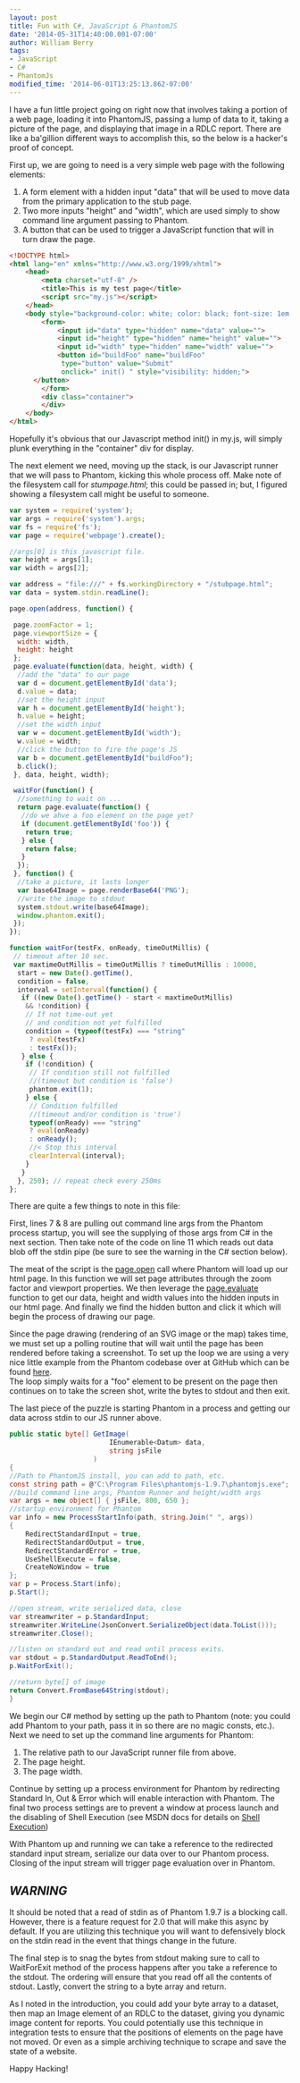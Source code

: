```yaml
---
layout: post
title: Fun with C#, JavaScript & PhantomJS
date: '2014-05-31T14:40:00.001-07:00'
author: William Berry
tags:
- JavaScript
- C#
- PhantomJs
modified_time: '2014-06-01T13:25:13.862-07:00'
---
```


I have a fun little project going on right now that involves taking a portion 
of a web page, loading it into PhantomJS, passing a lump of data to it, taking 
a picture of the page, and displaying that image in a RDLC report.  There are 
like a ba'gillion different ways to accomplish this, so the below is a 
hacker's proof of concept. 

First up, we are going to need is a very simple web page with the 
following elements: 
1. A form element with a hidden input "data" that will be used to move data 
from the primary application to the stub page. 
1. Two more inputs "height" and "width", which are used simply to show command 
line argument passing to Phantom. 
1. A button that can be used to trigger a JavaScript function that will in 
turn draw the page. 

```html
<!DOCTYPE html>
<html lang="en" xmlns="http://www.w3.org/1999/xhtml">
    <head>
        <meta charset="utf-8" />
        <title>This is my test page</title>
        <script src="my.js"></script>
    </head>
    <body style="background-color: white; color: black; font-size: 1em;">
        <form>
            <input id="data" type="hidden" name="data" value="">
            <input id="height" type="hidden" name="height" value="">
            <input id="width" type="hidden" name="width" value="">
            <button id="buildFoo" name="buildFoo" 
             type="button" value="Submit" 
             onclick=" init() " style="visibility: hidden;">
      </button>
        </form>
        <div class="container">
        </div>
    </body>
</html>
```

Hopefully it's obvious that our Javascript method init() in my.js, will simply 
plunk everything in the "container" div for display. 

The next element we need, moving up the stack, is our Javascript runner that 
we will pass to Phantom, kicking this whole process off.  Make note of the 
filesystem call for *stumpage.html*; this could be passed in; but, I figured 
showing a filesystem call might be useful to someone. 

```javascript
var system = require('system');
var args = require('system').args;
var fs = require('fs');
var page = require('webpage').create();

//args[0] is this javascript file.
var height = args[1];
var width = args[2];

var address = "file:///" + fs.workingDirectory + "/stubpage.html";
var data = system.stdin.readLine();

page.open(address, function() {

 page.zoomFactor = 1;
 page.viewportSize = {
  width: width,
  height: height
 };
 page.evaluate(function(data, height, width) {
  //add the "data" to our page
  var d = document.getElementById('data');
  d.value = data;
  //set the height input
  var h = document.getElementById('height');
  h.value = height;
  //set the width input
  var w = document.getElementById('width');
  w.value = width;
  //click the button to fire the page's JS
  var b = document.getElementById("buildFoo");
  b.click();
 }, data, height, width);

 waitFor(function() {
  //something to wait on ...
  return page.evaluate(function() {
   //do we ahve a foo element on the page yet?
   if (document.getElementById('foo')) {
    return true;
   } else {
    return false;
   }
  });
 }, function() {
  //take a picture, it lasts longer
  var base64Image = page.renderBase64('PNG');
  //write the image to stdout
  system.stdout.write(base64Image);
  window.phantom.exit();
 });
});

function waitFor(testFx, onReady, timeOutMillis) {
 // timeout after 10 sec.
 var maxtimeOutMillis = timeOutMillis ? timeOutMillis : 10000,
  start = new Date().getTime(),
  condition = false,
  interval = setInterval(function() {
   if ((new Date().getTime() - start < maxtimeOutMillis) 
    && !condition) {
    // If not time-out yet
    // and condition not yet fulfilled
    condition = (typeof(testFx) === "string" 
     ? eval(testFx) 
     : testFx());
   } else {
    if (!condition) {
     // If condition still not fulfilled 
     //(timeout but condition is 'false')
     phantom.exit(1);
    } else {
     // Condition fulfilled 
     //(timeout and/or condition is 'true')
     typeof(onReady) === "string" 
     ? eval(onReady) 
     : onReady();
     //< Stop this interval
     clearInterval(interval); 
    }
   }
  }, 250); // repeat check every 250ms
};
```
There are quite a few things to note in this file: 

First, lines 7 &amp; 8 are pulling out command line args from the Phantom 
process startup, you will see the supplying of those args from C# in the next 
section.  Then take note of the code on line 11 which reads out data blob off 
the stdin pipe (be sure to see the warning in the C# section below). 

The meat of the script is the 
[page.open](http://phantomjs.org/api/webpage/method/open.html) call where 
Phantom will load up our html page.  In this function we will set page 
attributes through the zoom factor and viewport properties.  We then leverage 
the [page.evaluate](http://phantomjs.org/api/webpage/method/evaluate.html) 
function to get our data, height and width values into the hidden inputs in 
our html page.  And finally we find the hidden button and click it which will 
begin the process of drawing our page. 

Since the page drawing (rendering of an SVG image or the map) takes time, we 
must set up a polling routine that will wait until the page has been rendered 
before taking a screenshot.  To set up the loop we are using a very nice 
little example from the Phantom codebase over at GitHub which can be found 
[here](https://github.com/ariya/phantomjs/blob/master/examples/waitfor.js).  
The loop simply waits for a "foo" element to be present on the page then 
continues on to take the screen shot, write the bytes to stdout and then exit. 


The last piece of the puzzle is starting Phantom in a process and getting our 
data across stdin to our JS runner above. 
```csharp
public static byte[] GetImage(
                         IEnumerable<Datum> data,
                         string jsFile
                     )
{
//Path to PhantomJS install, you can add to path, etc.
const string path = @"C:\Program Files\phantomjs-1.9.7\phantomjs.exe";
//build command line args, Phantom Runner and height/width args
var args = new object[] { jsFile, 800, 650 };
//startup environment for Phantom
var info = new ProcessStartInfo(path, string.Join(" ", args))
{
    RedirectStandardInput = true,
    RedirectStandardOutput = true,
    RedirectStandardError = true,
    UseShellExecute = false,
    CreateNoWindow = true
};
var p = Process.Start(info);
p.Start();

//open stream, write serialized data, close
var streamwriter = p.StandardInput;
streamwriter.WriteLine(JsonConvert.SerializeObject(data.ToList()));
streamwriter.Close();

//listen on standard out and read until process exits.
var stdout = p.StandardOutput.ReadToEnd();
p.WaitForExit();

//return byte[] of image
return Convert.FromBase64String(stdout);
} 
```

We begin our C# method by setting up the path to Phantom (note: you could add 
Phantom to your path, pass it in so there are no magic consts, etc.).  Next we 
need to set up the command line arguments for Phantom: 

1. The relative path to our JavaScript runner file from above. 
1. The page height. 
1. The page width. 

Continue by setting up a process environment for Phantom by redirecting 
Standard In, Out &amp; Error which will enable interaction with Phantom.  The 
final two process settings are to prevent a window at process launch and the 
disabling of Shell Execution (see MSDN docs for details on [Shell Execution](http://msdn.microsoft.com/en-us/library/system.diagnostics.processstartinfo.useshellexecute.aspx)) 

With Phantom up and running we can take a reference to the redirected standard 
input stream, serialize our data over to our Phantom process.  Closing of the 
input stream will trigger page evaluation over in Phantom. 

## *WARNING* 
It should be noted that a read of stdin as of Phantom 1.9.7 is a 
blocking call.  However, there is a feature request for 2.0 that will make 
this async by default.  If you are utilizing this technique you will want to 
defensively block on the stdin read in the event that things change in the 
future. 

The final step is to snag the bytes from stdout making sure to call to 
WaitForExit method of the process happens after you take a reference to the 
stdout.  The ordering will ensure that you read off all the contents of 
stdout.  Lastly, convert the string to a byte array and return. 

As I noted in the introduction, you could add 
your byte array to a dataset, then map an Image element of an RDLC to the 
dataset, giving you dynamic image content for reports.  You could potentially 
use this technique in integration tests to ensure that the positions of 
elements on the page have not moved.  Or even as a simple archiving technique 
to scrape and save the state of a website.  

Happy Hacking! 
